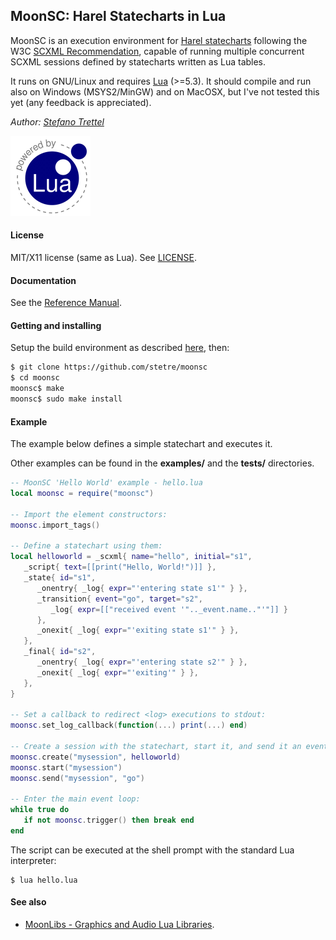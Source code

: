 ## MoonSC: Harel Statecharts in Lua

MoonSC is an execution environment for
[Harel statecharts](https://en.wikipedia.org/wiki/State_diagram#Harel_statechart)
following the W3C [SCXML Recommendation](https://www.w3.org/TR/scxml/), capable
of running multiple concurrent SCXML sessions defined by statecharts written
as Lua tables.

It runs on GNU/Linux and requires [Lua](http://www.lua.org/) (>=5.3).
It should compile and run also on Windows (MSYS2/MinGW) and on MacOSX, but I've not
tested this yet (any feedback is appreciated).


_Author:_ _[Stefano Trettel](https://www.linkedin.com/in/stetre)_

[![Lua logo](./doc/powered-by-lua.gif)](http://www.lua.org/)

#### License

MIT/X11 license (same as Lua). See [LICENSE](./LICENSE).

#### Documentation

See the [Reference Manual](https://stetre.github.io/moonsc/doc/index.html).

#### Getting and installing

Setup the build environment as described [here](https://github.com/stetre/moonlibs), then:

```sh
$ git clone https://github.com/stetre/moonsc
$ cd moonsc
moonsc$ make
moonsc$ sudo make install
```

#### Example

The example below defines a simple statechart and executes it.

Other examples can be found in the **examples/** and the **tests/** directories.

```lua
-- MoonSC 'Hello World' example - hello.lua
local moonsc = require("moonsc")

-- Import the element constructors:
moonsc.import_tags()

-- Define a statechart using them:
local helloworld = _scxml{ name="hello", initial="s1",
   _script{ text=[[print("Hello, World!")]] },
   _state{ id="s1",
      _onentry{ _log{ expr="'entering state s1'" } },
      _transition{ event="go", target="s2",
         _log{ expr=[["received event '".._event.name.."'"]] }
      },
      _onexit{ _log{ expr="'exiting state s1'" } },
   },
   _final{ id="s2",
      _onentry{ _log{ expr="'entering state s2'" } },
      _onexit{ _log{ expr="'exiting'" } },
   },
}

-- Set a callback to redirect <log> executions to stdout:
moonsc.set_log_callback(function(...) print(...) end)

-- Create a session with the statechart, start it, and send it an event:
moonsc.create("mysession", helloworld)
moonsc.start("mysession")
moonsc.send("mysession", "go")

-- Enter the main event loop:
while true do
   if not moonsc.trigger() then break end
end

```

The script can be executed at the shell prompt with the standard Lua interpreter:

```shell
$ lua hello.lua
```

#### See also

* [MoonLibs - Graphics and Audio Lua Libraries](https://github.com/stetre/moonlibs).
